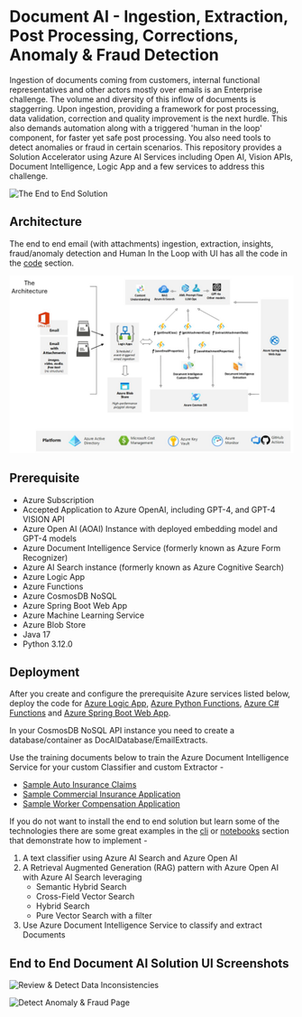 # Document AI - Ingestion, Extraction, Post Processing, Corrections, Anomaly & Fraud Detection

Ingestion of documents coming from customers, internal functional representatives and other actors mostly over emails is an Enterprise challenge. The volume and diversity of this inflow of documents is staggerring. Upon ingestion, providing a framework for post processing, data validation, correction and quality improvement is the next hurdle. This also demands automation along with a triggered 'human in the loop' component, for faster yet safe post processing. You also need tools to detect anomalies or fraud in certain scenarios. This repository provides a Solution Accelerator using Azure AI Services including Open AI, Vision APIs, Document Intelligence, Logic App and a few services to address this challenge.

![The End to End Solution][End2EndSolution]

## Architecture

The end to end email (with attachments) ingestion, extraction, insights, fraud/anomaly detection and Human In the Loop with UI has all the code in the [code](code) section.

![The End State Architecture][DocAIArchitecture]

## Prerequisite
- Azure Subscription
- Accepted Application to Azure OpenAI, including GPT-4, and GPT-4 VISION API
- Azure Open AI (AOAI) Instance with deployed embedding model and GPT-4 models
- Azure Document Intelligence Service (formerly known as Azure Form Recognizer)
- Azure AI Search instance (formerly known as Azure Cognitive Search)
- Azure Logic App
- Azure Functions
- Azure CosmosDB NoSQL
- Azure Spring Boot Web App
- Azure Machine Learning Service
- Azure Blob Store
- Java 17
- Python 3.12.0

## Deployment

After you create and configure the prerequisite Azure services listed below, deploy the code for [Azure Logic App](code/logic-apps), [Azure Python Functions](code/python/functions), [Azure C# Functions](code/dotnet) and [Azure Spring Boot Web App](code/web-apps).

In your CosmosDB NoSQL API instance you need to create a database/container as DocAIDatabase/EmailExtracts.

Use the training documents below to train the Azure Document Intelligence Service for your custom Classifier and custom Extractor -

- [Sample Auto Insurance Claims](data/sample-auto-insurance-claims-docs/training)
- [Sample Commercial Insurance Application](data/sample-commercial-insurance-docs/training)
- [Sample Worker Compensation Application](data/sample-worker-compensation-docs/training)


If you do not want to install the end to end solution but learn some of the technologies there are some great examples in the [cli](code/python/cli) or [notebooks](code/python/notebooks) section that demonstrate how to implement - 

1. A text classifier using Azure AI Search and Azure Open AI
2. A Retrieval Augmented Generation (RAG) pattern with Azure Open AI with Azure AI Search leveraging
   - Semantic Hybrid Search
   - Cross-Field Vector Search
   - Hybrid Search
   - Pure Vector Search with a filter
4. Use Azure Document Intelligence Service to classify and extract Documents  


## End to End Document AI Solution UI Screenshots

![Review & Detect Data Inconsistencies][Review Page]

![Detect Anomaly & Fraud Page][Anomaly Page]

[Review Page]: <https://github.com/tirtho/DocAI/blob/main/images/detect-fix-ui.jpg>
[Anomaly Page]: <https://github.com/tirtho/DocAI/blob/main/images/detect-anomaly-ui.jpg>
[End2EndSolution]: <https://github.com/tirtho/DocAI/blob/main/images/End2EndSolution.jpg>
[DocAIArchitecture]: <https://github.com/tirtho/DocAI/blob/main/images/DocAIArchitecture.jpg>
